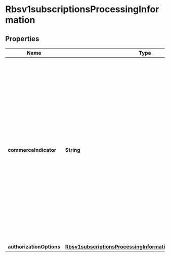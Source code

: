 
# Rbsv1subscriptionsProcessingInformation

## Properties
Name | Type | Description | Notes
------------ | ------------- | ------------- | -------------
**commerceIndicator** | **String** | Commerce Indicator is a way to identify the type of transaction. Some payment card companies use this information when determining discount rates.  Valid values: - &#x60;MOTO&#x60; - &#x60;RECURRING&#x60;  Please add the ecommerce indicator based on the rules defined by your gateway/processor. Some gateways may not accept the Commerce Indicator &#x60;RECURRING&#x60; with a Zero Dollar Authorization, that is done for subscriptions starting at a future date.  |  [optional]
**authorizationOptions** | [**Rbsv1subscriptionsProcessingInformationAuthorizationOptions**](Rbsv1subscriptionsProcessingInformationAuthorizationOptions.md) |  |  [optional]



